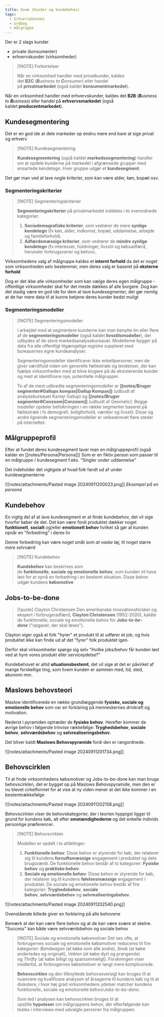 ```yaml
---
title: Hvem (Kunder og kundebehov)
tags:
  - Erhversøkonomi
  - ordbog
  - målgruppe
---
```

Der er 2 slags kunder
- private (konsumenter)
- erhvervskunder (virksomheder)


> [!NOTE] Forkortelser
> 
> Når en virksomhed handler med privatkunder, kaldes det **B2C** (**_B_**_usiness to **C**onsumer_) eller handel på **privatmarkedet** (også kaldet **konsumentmarkedet**).
> 
Når en virksomhed handler med erhvervskunder, kaldes det **B2B** (**_B_**_usiness to **B**usiness_) eller handel på **erhvervsmarkedet** (også kaldet **producentmarkedet**).

## Kundesegmentering
Det er en god ide at dele markeder op endnu mere end bare at sige privat og erhverv


> [!NOTE] Kundesegmentering
> 
> **Kundesegmentering** (også kaldet **markedssegmentering**) handler om at opdele kunderne på markedet i afgrænsede grupper med ensartede kendetegn. Hver gruppe udgør et **kundesegment**.

Det gør man ved at lave nogle kriterier, som kan være alder, køn, bopæl osv.

### Segmenteringskriterier
> [!NOTE] Segmenteringskriterier
> 
> **Segmenteringskriterier** på privatmarkedet inddeles i to overordnede kategorier:
> 1. **Sociodemografiske kriterier**, som vedrører de mere **synlige kendetegn** (fx køn, alder, indkomst, bopæl, uddannelse, arbejde og familieforhold).
> 2. **Adfærdsmæssige kriterier**, som vedrører de **mindre synlige kendetegn** (fx interesser, holdninger, livsstil og købsadfærd, herunder forbrugsvaner og behov).

Virksomhedens valg af målgruppe kaldes et **internt forhold** da det er noget som virksomheden selv bestemmer, men deres valg er baseret på **eksterne forhold**

Dog er det ikke alle virksomheder som kan vælge deres egen målgruppe - offentlige virksomheder skal for det meste dækkes af alle borgere. Dog kan det stadig være en god ide for dem at lave kundesegmenter, det gør nemlig at de har mere data til at kunne betjene deres kunder bedst muligt

### Segmenteringsmodeller
> [!NOTE] Segmenteringsmodeller
> 
> I arbejdet med at segmentere kunderne kan man benytte én eller flere af de **segmenteringsmodeller** (også kaldet **livsstilsmodeller**), der udbydes af de store markedsanalysebureauer. Modellerne bygger på data fra alle offentligt tilgængelige registre suppleret med bureauernes egne kundeanalyser.
> 
> Segmenteringsmodeller identificerer ikke enkeltpersoner, men de giver værdifuld viden om generelle fællestræk og tendenser, der kan hjælpe virksomheden med at blive klogere på de eksisterende kunder og med at identificere nye, potentielle målgrupper.
> 
> To af de mest udbredte segmenteringsmodeller er **[[notes/Bruger segmenter#Gallups kompas|Gallup Kompas]]** (udbudt af analysebureauet Kantar Gallup) og **[[notes/Bruger segmenter#Conzoom|Conzoom]]** (udbudt af Geomatic). Begge modeller opdeler befolkningen i en række segmenter baseret på fællestræk i fx demografi, boligforhold, værdier og livsstil. Disse og andre lignende segmenteringsmodeller er velbeskrevet flere steder på internettet.

## Målgruppeprofil

Efter at fundet deres kundesegment laver man en målgruppeprofil (også kalder en [[notes/Persona|Persona]])
Som er en fiktiv person som passer til en målgruppe / kundesegment f.eks. "Singler under uddannelse"

Det indeholder det vigtigste af hvad folk fandt ud af under kundesegmenterne

![[notes/attachments/Pasted image 20240911200023.png]]
*Eksempel på en persona*

## Kundebehov
En vigtig del af at lave kundesegment er at finde kundebehov, det vil sige hvorfor køber de det. Det kan være fordi produktet dækker noget **funktionelt**, **socialt** og/eller **emotionelt behov** hvilket så gør at kunden opnår en "forbedring" i deres liv

Denne forbedring kan være noget småt som *at vaske tøj*, til noget større *mere selvværd*


> [!NOTE] Kundebehov
> 
> **Kundebehov** kan beskrives som de **funktionelle**, **sociale** **og** **emotionelle** **behov**, som kunden vil have løst for at opnå en forbedring i en bestemt situation. Disse behov udgør kundens **købsmotive**

## Jobs-to-be-done


> [!quote] Clayton Christensen
> Den amerikanske innovationsforsker og ekspert i forbrugeradfærd, **Clayton Christensen** (1952-2020), kaldte de funktionelle, sociale og emotionelle behov for **_Jobs-to-be-done_** ("opgaver, der skal løses").

Clayton siger også at folk "hyrer" et produkt til at udfører et job, og hvis produktet ikke kan finde ud af det "fyrer" folk produktet igen.

Derfor skal virksomheder spørge sig selv "Hvilke jobs/behov får kunden løst ved at hyre vores produkt eller serviceydelse?"

Kundebehovet er altid **situationsbestemt**, det vil sige at det er påvirket af mange forskellige ting, som hvem kunden er sammen med, tid, sted, økonomi mm.

## Maslows behovsteori
Maslow identificerede en række grundlæggende **fysiske, sociale og emotionelle behov** som var en forklaring på menneskernes drivkraft og motivation.

Nederst i pyramiden optræder de **fysiske behov**. Herefter kommer de øvrige behov i følgende trinvise rækkefølge: **Tryghedsbehov**, **sociale behov**, **selvværdsbehov** og **selvrealiseringsbehov**.

Det bliver kaldt **Maslows Behovspyramide** fordi den er rangordnede.

![[notes/attachments/Pasted image 20240911201734.png]]

## Behovscirklen
Til at finde virksomhedens købsmotiver og Jobs-to-be-done kan man bruge behovscirklen, det er bygget op på Maslows Behovspyramide, men den er nu blevet cirkelformet for at vise at ny viden mener at det ikke kommer i en bestemtrækkefølge

![[notes/attachments/Pasted image 20240911202158.png]]

Behovscirklen viser de behovskategorier, der i teorien hyppigst ligger til grund for kundens køb, alt efter **omstændighederne** og det enkelte individs personlige præferencer.


> [!NOTE] Behovscirklen
> 
> Modellen er opdelt i to afdelinger:
> 1. **Funktionelle behov**: Disse behov er styrende for køb, der relaterer sig til kundens **fornuftsmæssige** engagement i produktet og dets brugsværdi. De funktionelle behov består af to kategorier: **Fysiske behov** og **praktiske behov**.
> 2. **Sociale og emotionelle behov**: Disse behov er styrende for køb, der relaterer sig til kundens **følelsesmæssige** engagement i produktet. De sociale og emotionelle behov består af fire kategorier: **Tryghedsbehov**, **sociale behov**, **selvværdsbehov** og **selvrealiseringsbehov**.

![[notes/attachments/Pasted image 20240911202540.png]]

Ovenstående billede giver en forklaring på alle behovene

Bemærk at der kan være flere behov og at de kan være svære at skelne. "Success" kan både være selvværdsbehov og sociale behov


> [!NOTE] Sociale og emotionelle købsmotiver
> Det ses ofte, at forbrugernes sociale og emotionelle købsmotiver reduceres til fire kategorier: _Bandwagon_ (at købe som alle andre), _Snob_ (at købe anderledes og originalt), _Veblen_ (at købe dyrt og prangende) og _Thrifty_ (at købe billigt og sparsommeligt). Forskningen viser imidlertid, at forbrugernes købsmotiver er langt mere komplicerede.
> 
> **Behovscirklen** og den tilknyttede behovsoversigt kan bruges til at nuancere og kvalificere analysen af årsagerne til kundens køb og til at diskutere, i hvor høj grad virksomhedens ydelser matcher kundens funktionelle, sociale og emotionelle behov/_Jobs-to-be-done_.
> 
> Som led i analysen kan behovscirklen bruges til at opstille **hypoteser** om målgruppens behov, der efterfølgende kan testes i interviews med udvalgte personer fra målgruppen.


